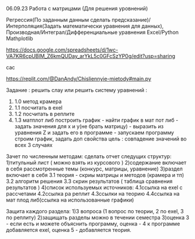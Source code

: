 06.09.23
Работа с матрицами (Для решения уровнений)

Регрессия(По заданным данным сделать предсказание)/Интерполяция(Задать математически уравнения для данных),
Производная/Интеграл/Дифференциальные уравнения
Excel/Python Mathplotlib

https://docs.google.com/spreadsheets/d/1wc-VA7KR6cpUBlM_Z6kmQUDay_arYkL5c0GFcSzYP0g/edit?usp=sharing

сас 


https://replit.com/@DanAndy/Chisliennyie-mietody#main.py

Задание : 
решить слау или решить систему уравнений : 
  1) 1.0 метод крамера 
  2) 1.1 посчитать в exel
  3) 1.2 посчитать в реплите
  4) 1.3 матплот либ построить график - найти график в мат пот либ - задать значения для x и y(не брать матрицу) - выразить из уравнения Z и задать его в программе - запускаем программу строим график, задать доп свойства
цель :
  совпадение значений во всех 3 случаях

Зачет по численным методам: 
  сделать отчет следущих структур:
    1)титульный лист ( можно взять из курсового )
    2)содержание включает в себя рассмотренные темы (конкурс, матрицы, уравнение)
    3)раздел включает в себя 
      3.1 теория - скриы матрицы и методов (крамера и тп)
      3.2 алгоритм решения 
      3.3 скрин результатов ( таблица сравнения результатов )
    4)список используемых источников:
      4.1ссылка на exel с рассчетами 
      4.2ссылка ра реплит 
      4.3ссылки на теорию 
      4.4ссылка на мат плод либ(ссылка на использованные графики)
      
  Защита каждого раздела:
    1)3 вопроса (1 вопрос по теории, 2 по exel, 3 по реплиту)
    2)защищать разделы можно в течении семестра 
    3)оценка 3 - если есть и можете объяснить программу, оценка - 4 к программе добавляется exel, оценка 5 - добавляется теория.
    
